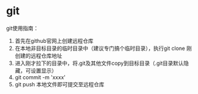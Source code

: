 # git
git使用指南：
1. 首先在github官网上创建远程仓库
2. 在本地非目标目录的临时目录中（建议专门搞个临时目录），执行git clone 刚创建的远程仓库地址
3. 进入刚才拉下的目录中，将.git及其他文件copy到目标目录（.git目录默认隐藏，可设置显示）
4. git commit -m 'xxxx'
5. git push
本地文件即可提交至远程仓库
